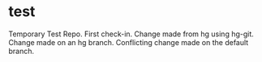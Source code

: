 # test
Temporary Test Repo.
First check-in.
Change made from hg using hg-git.
Change made on an hg branch.
Conflicting change made on the default branch.
